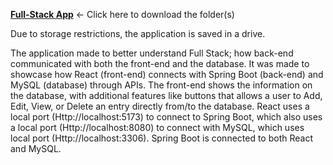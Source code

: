 **[Full-Stack App](https://drive.google.com/drive/folders/17XyJmsm6YVPow1jp1dg4wTJUqwjRRoSs?usp=sharing)** <- Click here to download the folder(s)

Due to storage restrictions, the application is saved in a drive.

The application made to better understand Full Stack; how back-end communicated with both the front-end and the database. It was made to showcase how React (front-end) connects with Spring Boot (back-end) and MySQL (database) through APIs.
The front-end shows the information on the database, with additional features like buttons that allows a user to Add, Edit, View, or Delete an entry directly from/to the database. React uses a local port (Http://localhost:5173) to connect to Spring Boot, which also uses a local port (Http://localhost:8080) to connect with MySQL, which uses local port (Http://localhost:3306). Spring Boot is connected to both React and MySQL.
